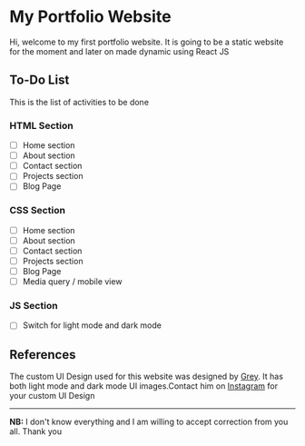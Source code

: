 # My Portfolio Website

Hi, welcome to my first portfolio website.
It is going to be a static website for the moment and later on made dynamic
using React JS

## To-Do List
This is the list of activities to be done

### HTML Section
- [ ] Home section
- [ ] About section
- [ ] Contact section
- [ ] Projects section
- [ ] Blog Page

### CSS Section
- [ ] Home section
- [ ] About section
- [ ] Contact section
- [ ] Projects section
- [ ] Blog Page
- [ ] Media query / mobile view

### JS Section
- [ ] Switch for light mode and dark mode


## References
The custom UI Design used for this website was designed by [Grey](https://github.com/KuunibeGracious/web_portfolio_design). It has both light mode and dark mode UI images.Contact him on [Instagram](https://www.instagram.com/graciouskuunibe/) for your custom UI Design

---

**NB:** I don't know everything and I am willing to accept correction from you all. Thank you